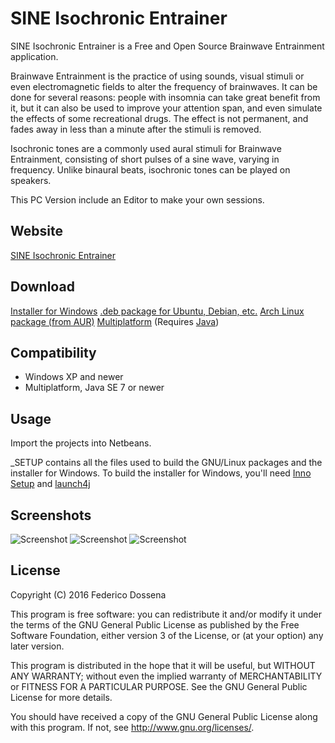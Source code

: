 # SINE Isochronic Entrainer
SINE Isochronic Entrainer is a Free and Open Source Brainwave Entrainment application.

Brainwave Entrainment is the practice of using sounds, visual stimuli or even electromagnetic fields to alter the frequency of brainwaves.
It can be done for several reasons: people with insomnia can take great benefit from it, but it can also be used to improve your attention span, and even simulate the effects of some recreational drugs.
The effect is not permanent, and fades away in less than a minute after the stimuli is removed.

Isochronic tones are a commonly used aural stimuli for Brainwave Entrainment, consisting of short pulses of a sine wave, varying in frequency. Unlike binaural beats, isochronic tones can be played on speakers. 

This PC Version include an Editor to make your own sessions.
 
## Website
[SINE Isochronic Entrainer](http://sine.adolfintel.com/)

## Download
[Installer for Windows](http://downloads.adolfintel.com/geth.php?r=sine-win)
[.deb package for Ubuntu, Debian, etc.](http://downloads.adolfintel.com/geth.php?r=sine-deb)
[Arch Linux package (from AUR)](https://aur.archlinux.org/packages/sine/)
[Multiplatform](http://downloads.adolfintel.com/geth.php?r=sine-pcbin) (Requires [Java](http://java.com))

## Compatibility
* Windows XP and newer
* Multiplatform, Java SE 7 or newer
 
## Usage
Import the projects into Netbeans.

_SETUP contains all the files used to build the GNU/Linux packages and the installer for Windows.
To build the installer for Windows, you'll need [Inno Setup](http://www.jrsoftware.org/isinfo.php) and [launch4j](http://launch4j.sourceforge.net/)

## Screenshots
![Screenshot](http://adolfintel.com/sine/pc1.png)
![Screenshot](http://adolfintel.com/sine/pc2.png)
![Screenshot](http://adolfintel.com/sine/website1.png)

## License
Copyright (C) 2016 Federico Dossena

This program is free software: you can redistribute it and/or modify
it under the terms of the GNU General Public License as published by
the Free Software Foundation, either version 3 of the License, or
(at your option) any later version.

This program is distributed in the hope that it will be useful,
but WITHOUT ANY WARRANTY; without even the implied warranty of
MERCHANTABILITY or FITNESS FOR A PARTICULAR PURPOSE.  See the
GNU General Public License for more details.

You should have received a copy of the GNU General Public License
along with this program.  If not, see <http://www.gnu.org/licenses/>.
